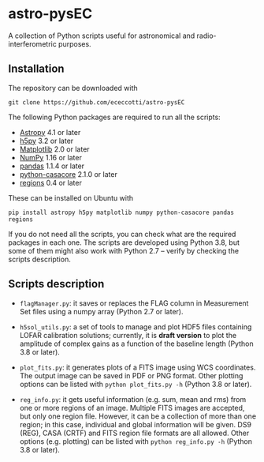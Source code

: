 # astro-pysEC

A collection of Python scripts useful for astronomical and radio-interferometric purposes.

## Installation
The repository can be downloaded with
```
git clone https://github.com/ececcotti/astro-pysEC
```
The following Python packages are required to run all the scripts:
-  [Astropy](https://docs.astropy.org/en/stable/index.html) 4.1 or later
-  [h5py](https://www.h5py.org/) 3.2 or later
-  [Matplotlib](https://matplotlib.org/) 2.0 or later
-  [NumPy](https://numpy.org/) 1.16 or later
-  [pandas](https://pandas.pydata.org/pandas-docs/stable/index.html) 1.1.4 or later
-  [python-casacore](https://pypi.org/project/python-casacore/) 2.1.0 or later
-  [regions](https://pypi.org/project/regions/) 0.4 or later

These can be installed on Ubuntu with
```
pip install astropy h5py matplotlib numpy python-casacore pandas regions
```
If you do not need all the scripts, you can check what are the required packages in each one. The scripts are developed using Python 3.8, but some of them might also work with Python 2.7 &ndash; verify by checking the scripts description.

## Scripts description
-  `flagManager.py`: it saves or replaces the FLAG column in Measurement Set files using a numpy array (Python 2.7 or later).

-  `h5sol_utils.py`: a set of tools to manage and plot HDF5 files containing LOFAR calibration solutions; currently, it is __draft version__ to plot the amplitude of complex gains as a function of the baseline length (Python 3.8 or later).

-  `plot_fits.py`: it generates plots of a FITS image using WCS coordinates. The output image can be saved in PDF or PNG format. Other plotting options can be listed with `python plot_fits.py -h` (Python 3.8 or later).

-  `reg_info.py`: it gets useful information (e.g. sum, mean and rms) from one or more regions of an image. Multiple FITS images are accepted, but only one region file. However, it can be a collection of more than one region; in this case, individual and global information will be given. DS9 (REG), CASA (CRTF) and FITS region file formats are all allowed. Other options (e.g. plotting) can be listed with `python reg_info.py -h` (Python 3.8 or later).
